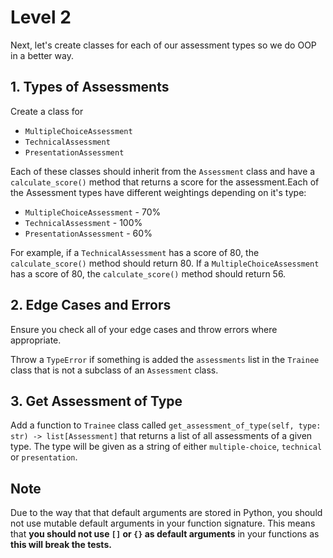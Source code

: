 # Level 2

Next, let's create classes for each of our assessment types so we do OOP in a better way.

## 1. Types of Assessments

Create a class for

- `MultipleChoiceAssessment`
- `TechnicalAssessment`
- `PresentationAssessment`

Each of these classes should inherit from the `Assessment` class and have a `calculate_score()` method that returns a score for the assessment.Each of the Assessment types have different weightings depending on it's type:

- `MultipleChoiceAssessment` - 70%
- `TechnicalAssessment` - 100%
- `PresentationAssessment` - 60%

For example, if a `TechnicalAssessment` has a score of 80, the `calculate_score()` method should return 80. If a `MultipleChoiceAssessment` has a score of 80, the `calculate_score()` method should return 56.

## 2. Edge Cases and Errors

Ensure you check all of your edge cases and throw errors where appropriate.

Throw a `TypeError` if something is added the `assessments` list in the `Trainee` class that is not a subclass of an `Assessment` class.

## 3. Get Assessment of Type

Add a function to `Trainee` class called `get_assessment_of_type(self, type: str) -> list[Assessment]` that returns a list of all assessments of a given type. The type will be given as a string of either `multiple-choice`, `technical` or `presentation`.

## Note

Due to the way that that default arguments are stored in Python, you should not use mutable default arguments in your function signature. This means that **you should not use `[]` or `{}` as default arguments** in your functions as **this will break the tests.**
